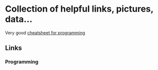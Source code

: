 # Collection of helpful links, pictures, data...


Very good [cheatsheet for programming](https://github.com/LeCoupa/awesome-cheatsheets)

## Links

### Programming
